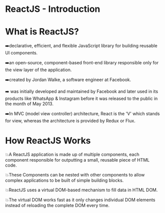 # ReactJS - Introduction

# What is ReactJS?

➡️declarative, efficient, and flexible JavaScript library for building reusable UI components.

➡️an open-source, component-based front-end library responsible only for the view layer of the application.

➡️created by Jordan Walke, a software engineer at Facebook.

➡️ was initially developed and maintained by Facebook and later used in its products like WhatsApp & Instagram before it was released to the public in the month of May 2013.

➡️In MVC (model view controller) architecture, React is the 'V' which stands for view, whereas the architecture is provided by Redux or Flux.

# How ReactJS Works

💥A ReactJS application is made up of multiple components, each component responsible for outputting a small, reusable piece of HTML code.

💥These Components can be nested with other components to allow complex applications to be built of simple building blocks.

💥ReactJS uses a virtual DOM-based mechanism to fill data in HTML DOM.

💥The virtual DOM works fast as it only changes individual DOM elements instead of reloading the complete DOM every time.
